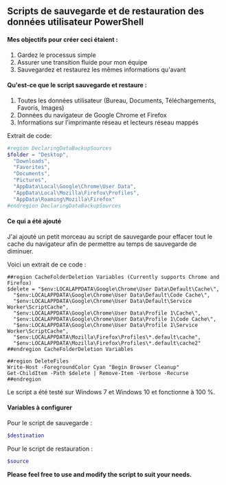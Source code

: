 ## Scripts de sauvegarde et de restauration des données utilisateur PowerShell


#### Mes objectifs pour créer ceci étaient :

1. Gardez le processus simple
2. Assurer une transition fluide pour mon équipe
3. Sauvegardez et restaurez les mêmes informations qu'avant

#### Qu'est-ce que le script sauvegarde et restaure :

1. Toutes les données utilisateur (Bureau, Documents, Téléchargements, Favoris, Images)
2. Données du navigateur de Google Chrome et Firefox
3. Informations sur l'imprimante réseau et lecteurs réseau mappés

Extrait de code:

```PowerShell
#region DeclaringDataBackupSources
$folder = "Desktop",
  "Downloads",
  "Favorites",
  "Documents",
  "Pictures",
  "AppData\Local\Google\Chrome\User Data",
  "AppData\Local\Mozilla\Firefox\Profiles",
  "AppData\Roaming\Mozilla\Firefox"
#endregion DeclaringDataBackupSources
```

#### Ce qui a été ajouté

J'ai ajouté un petit morceau au script de sauvegarde pour effacer tout le cache du navigateur afin de permettre au temps de sauvegarde de diminuer.

Voici un extrait de ce code :

```Power
##region CacheFolderDeletion Variables (Currently supports Chrome and Firefox)
$delete = "$env:LOCALAPPDATA\Google\Chrome\User Data\Default\Cache\",
  "$env:LOCALAPPDATA\Google\Chrome\User Data\Default\Code Cache\",
  "$env:LOCALAPPDATA\Google\Chrome\User Data\Default\Service Worker\ScriptCache",
  "$env:LOCALAPPDATA\Google\Chrome\User Data\Profile 1\Cache\",
  "$env:LOCALAPPDATA\Google\Chrome\User Data\Profile 1\Code Cache\",
  "$env:LOCALAPPDATA\Google\Chrome\User Data\Profile 1\Service Worker\ScriptCache",
  "$env:LOCALAPPDATA\Mozilla\Firefox\Profiles\*.default\cache",
  "$env:LOCALAPPDATA\Mozilla\Firefox\Profiles\*.default\cache2"
##endregion CacheFolderDeletion Variables

##region DeleteFiles
Write-Host -ForegroundColor Cyan "Begin Browser Cleanup"
Get-ChildItem -Path $delete | Remove-Item -Verbose -Recurse
##endregion
```

Le script a été testé sur Windows 7 et Windows 10 et fonctionne à 100 %.

#### Variables à configurer

Pour le script de sauvegarde :

```PowerShell
$destination
```

Pour le script de restauration :

```PowerShell
$source
```



**Please feel free to use and modify the script to suit your needs.**
